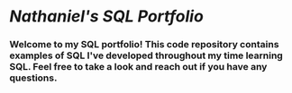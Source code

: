 # *Nathaniel's SQL Portfolio*
### Welcome to my SQL portfolio! This code repository contains examples of SQL I've developed throughout my time learning SQL. Feel free to take a look and reach out if you have any questions.
